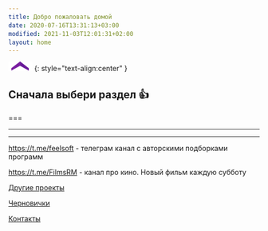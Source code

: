 ```yaml
---
title: Добро пожаловать домой
date: 2020-07-16T13:31:13+03:00
modified: 2021-11-03T12:01:31+02:00
layout: home
---
```


![](./assets/arrow-home.png)
{: style="text-align:center" }
## Сначала выбери раздел :+1:<!-- ## Для продолжения выбери интересующий раздел выше :+1: -->


===

---

***

<https://t.me/feelsoft> - телеграм канал с авторскими подборками программ

<https://t.me/FilmsRM> - канал про кино. Новый фильм каждую субботу

[Другие проекты](./projects)

[Черновички](./blog.md)

[Контакты](./about.md)

